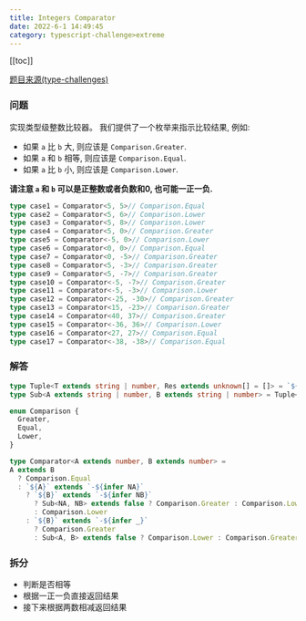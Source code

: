 ```yaml
---
title: Integers Comparator
date: 2022-6-1 14:49:45
category: typescript-challenge>extreme
---
```


[[toc]]

[题目来源(type-challenges)](https://github.com/ProsperBao/type-challenges/blob/master/questions/274-extreme-integers-comparator/README.md)

### 问题

实现类型级整数比较器。 我们提供了一个枚举来指示比较结果, 例如:

- 如果 `a` 比 `b` 大, 则应该是 `Comparison.Greater`.
- 如果 `a` 和 `b` 相等, 则应该是 `Comparison.Equal`.
- 如果 `a` 比 `b` 小, 则应该是 `Comparison.Lower`.

**请注意 `a` 和 `b` 可以是正整数或者负数和0, 也可能一正一负.**

```typescript
type case1 = Comparator<5, 5>// Comparison.Equal
type case2 = Comparator<5, 6>// Comparison.Lower
type case3 = Comparator<5, 8>// Comparison.Lower
type case4 = Comparator<5, 0>// Comparison.Greater
type case5 = Comparator<-5, 0>// Comparison.Lower
type case6 = Comparator<0, 0>// Comparison.Equal
type case7 = Comparator<0, -5>// Comparison.Greater
type case8 = Comparator<5, -3>// Comparison.Greater
type case9 = Comparator<5, -7>// Comparison.Greater
type case10 = Comparator<-5, -7>// Comparison.Greater
type case11 = Comparator<-5, -3>// Comparison.Lower
type case12 = Comparator<-25, -30>// Comparison.Greater
type case13 = Comparator<15, -23>// Comparison.Greater
type case14 = Comparator<40, 37>// Comparison.Greater
type case15 = Comparator<-36, 36>// Comparison.Lower
type case16 = Comparator<27, 27>// Comparison.Equal
type case17 = Comparator<-38, -38>// Comparison.Equal
```

### 解答

```typescript
type Tuple<T extends string | number, Res extends unknown[] = []> = `${Res['length']}` extends `${T}` ? Res : Tuple<T, [...Res, 1]>
type Sub<A extends string | number, B extends string | number> = Tuple<A> extends [...Tuple<B>, ...infer Rest] ? Rest['length'] : false

enum Comparison {
  Greater,
  Equal,
  Lower,
}

type Comparator<A extends number, B extends number> =
A extends B
  ? Comparison.Equal
  : `${A}` extends `-${infer NA}`
    ? `${B}` extends `-${infer NB}`
      ? Sub<NA, NB> extends false ? Comparison.Greater : Comparison.Lower
      : Comparison.Lower
    : `${B}` extends `-${infer _}`
      ? Comparison.Greater
      : Sub<A, B> extends false ? Comparison.Lower : Comparison.Greater
```

### 拆分

- 判断是否相等
- 根据一正一负直接返回结果
- 接下来根据两数相减返回结果
